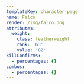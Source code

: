 ```yaml
---
templateKey: character-page
name: Falco
render: /img/falco.png
attributes:
  weight:
    class: featherweight
    rank: '63'
    value: '82'
killConfirms:
  - percentages: {}
combos:
  - percentages: {}
---
```


